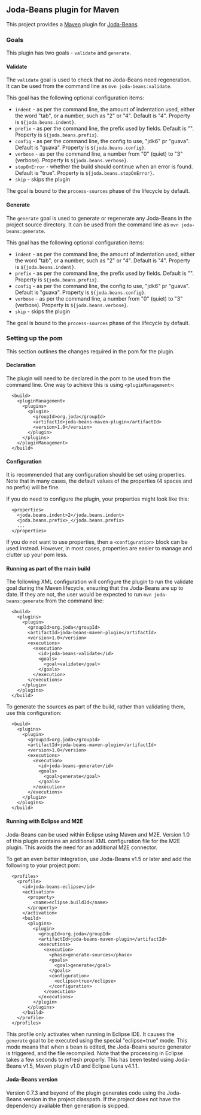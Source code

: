 Joda-Beans plugin for Maven
---------------------------

This project provides a [Maven](https://maven.apache.org/) plugin
for [Joda-Beans](https://github.com/JodaOrg/joda-beans).


### Goals

This plugin has two goals - `validate` and `generate`.

#### Validate

The `validate` goal is used to check that no Joda-Beans need regeneration.
It can be used from the command line as `mvn joda-beans:validate`.

This goal has the following optional configuration items:
- `indent` - as per the command line, the amount of indentation used,
either the word "tab", or a number, such as "2" or "4". Default is "4". Property is `${joda.beans.indent}`.
- `prefix` - as per the command line, the prefix used by fields. Default is "". Property is `${joda.beans.prefix}`.
- `config` - as per the command line, the config to use, "jdk6" pr "guava". Default is "guava". Property is `${joda.beans.config}`.
- `verbose` - as per the command line, a number from "0" (quiet) to "3" (verbose). Property is `${joda.beans.verbose}`.
- `stopOnError` - whether the build should continue when an error is found. Default is "true". Property is `${joda.beans.stopOnError}`.
- `skip` - skips the plugin

The goal is bound to the `process-sources` phase of the lifecycle by default.


#### Generate

The `generate` goal is used to generate or regenerate any Joda-Beans in the project source directory.
It can be used from the command line as `mvn joda-beans:generate`.

This goal has the following optional configuration items:
- `indent` - as per the command line, the amount of indentation used,
either the word "tab", or a number, such as "2" or "4". Default is "4". Property is `${joda.beans.indent}`.
- `prefix` - as per the command line, the prefix used by fields. Default is "". Property is `${joda.beans.prefix}`.
- `config` - as per the command line, the config to use, "jdk6" pr "guava". Default is "guava". Property is `${joda.beans.config}`.
- `verbose` - as per the command line, a number from "0" (quiet) to "3" (verbose). Property is `${joda.beans.verbose}`.
- `skip` - skips the plugin

The goal is bound to the `process-sources` phase of the lifecycle by default.


### Setting up the pom

This section outlines the changes required in the pom for the plugin.


#### Declaration

The plugin will need to be declared in the pom to be used from the command line.
One way to achieve this is using `<pluginManagement>`:

```
  <build>
    <pluginManagement>
      <plugins>
        <plugin>
          <groupId>org.joda</groupId>
          <artifactId>joda-beans-maven-plugin</artifactId>
          <version>1.0</version>
        </plugin>
      </plugins>
    </pluginManagement>
  </build>
```


#### Configuration

It is recommended that any configuration should be set using properties.
Note that in many cases, the default values of the properties (4 spaces and no prefix) will be fine.

If you do need to configure the plugin, your properties might look like this:

```
  <properties>
    <joda.beans.indent>2</joda.beans.indent>
    <joda.beans.prefix>_</joda.beans.prefix>
    ...
  </properties>
```

If you do not want to use properties, then a `<configuration>` block can be used instead.
However, in most cases, properties are easier to manage and clutter up your pom less.


#### Running as part of the main build

The following XML configuration will configure the plugin to run the validate goal during the
Maven lifecycle, ensuring that the Joda-Beans are up to date.
If they are not, the user would be expected to run `mvn joda-beans:generate` from the command line:

```
  <build>
    <plugins>
      <plugin>
        <groupId>org.joda</groupId>
        <artifactId>joda-beans-maven-plugin</artifactId>
        <version>1.0</version>
        <executions>
          <execution>
            <id>joda-beans-validate</id>
            <goals>
              <goal>validate</goal>
            </goals>
          </execution>
        </executions>
      </plugin>
    </plugins>
  </build>
```

To generate the sources as part of the build, rather than validating them, use this configuration:

```
  <build>
    <plugins>
      <plugin>
        <groupId>org.joda</groupId>
        <artifactId>joda-beans-maven-plugin</artifactId>
        <version>1.0</version>
        <executions>
          <execution>
            <id>joda-beans-generate</id>
            <goals>
              <goal>generate</goal>
            </goals>
          </execution>
        </executions>
      </plugin>
    </plugins>
  </build>
```

#### Running with Eclipse and M2E

Joda-Beans can be used within Eclipse using Maven and M2E.
Version 1.0 of this plugin contains an additional XML configuration file for the M2E plugin.
This avoids the need for an additional M2E connector.

To get an even better integration, use Joda-Beans v1.5 or later and add the following to your project pom:

```
  <profiles>
    <profile>
      <id>joda-beans-eclipse</id>
      <activation>
        <property>
          <name>eclipse.buildId</name>
        </property>
      </activation>
      <build>
        <plugins>
          <plugin>
            <groupId>org.joda</groupId>
            <artifactId>joda-beans-maven-plugin</artifactId>
            <executions>
              <execution>
                <phase>generate-sources</phase>
                <goals>
                  <goal>generate</goal>
                </goals>
                <configuration>
                  <eclipse>true</eclipse>
                </configuration>
              </execution>
            </executions>
          </plugin>
        </plugins>
      </build>
    </profile>
  </profiles>
```

This profile only activates when running in Eclipse IDE.
It causes the `generate` goal to be executed using the special "eclipse=true" mode.
This mode means that when a bean is edited, the Joda-Beans source generator is triggered,
and the file recompiled. Note that the processing in Eclipse takes a few seconds to refresh properly.
This has been tested using Joda-Beans v1.5, Maven plugin v1.0 and Eclipse Luna v4.1.1.


#### Joda-Beans version

Version 0.7.3 and beyond of the plugin generates code using the Joda-Beans version in the project classpath.
If the project does not have the dependency available then generation is skipped.

